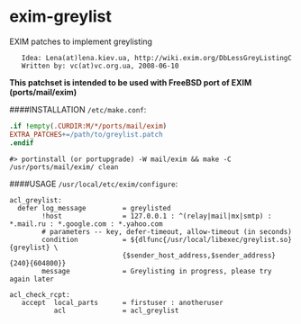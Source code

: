 # exim-greylist
EXIM patches to implement greylisting

       Idea: Lena(at)lena.kiev.ua, http://wiki.exim.org/DbLessGreyListingC
       Written by: vc(at)vc.org.ua, 2008-06-10

**This patchset is intended to be used with FreeBSD port of EXIM (ports/mail/exim)**

####INSTALLATION
`/etc/make.conf`:
```Makefile
.if !empty(.CURDIR:M/*/ports/mail/exim)
EXTRA_PATCHES+=/path/to/greylist.patch
.endif
```
```shell
#> portinstall (or portupgrade) -W mail/exim && make -C /usr/ports/mail/exim/ clean
```
####USAGE
`/usr/local/etc/exim/configure`:
```
acl_greylist:
  defer log_message         = greylisted
        !host               = 127.0.0.1 : ^(relay|mail|mx|smtp) : *.mail.ru : *.google.com : *.yahoo.com
        # parameters -- key, defer-timeout, allow-timeout (in seconds)
        condition           = ${dlfunc{/usr/local/libexec/greylist.so}{greylist} \
                            {$sender_host_address,$sender_address}{240}{604800}}
        message             = Greylisting in progress, please try again later

acl_check_rcpt:
   accept  local_parts      = firstuser : anotheruser
           acl              = acl_greylist
```
